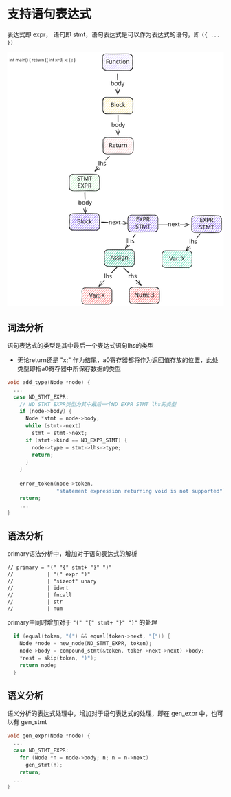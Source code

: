 # 支持语句表达式

表达式即 expr， 语句即 stmt，语句表达式是可以作为表达式的语句，即 `({ ... })`

![addr](./images/stmt_expr.svg)

## 词法分析

语句表达式的类型是其中最后一个表达式语句lhs的类型
- 无论return还是 "x;" 作为结尾，a0寄存器都将作为返回值存放的位置，此处类型即指a0寄存器中所保存数据的类型

```c
void add_type(Node *node) {
  ...
  case ND_STMT_EXPR:
    // ND_STMT_EXPR类型为其中最后一个ND_EXPR_STMT lhs的类型
    if (node->body) {
      Node *stmt = node->body;
      while (stmt->next)
        stmt = stmt->next;
      if (stmt->kind == ND_EXPR_STMT) {
        node->type = stmt->lhs->type;
        return;
      }
    }

    error_token(node->token,
                "statement expression returning void is not supported");
    return;
    ...
}
```

## 语法分析

primary语法分析中，增加对于语句表达式的解析

```
// primary = "(" "{" stmt+ "}" ")"
//           | "(" expr ")"
//           | "sizeof" unary
//           | ident
//           | fncall
//           | str
//           | num
```
primary中同时增加对于 `"(" "{" stmt+ "}" ")"` 的处理

```c
  if (equal(token, "(") && equal(token->next, "{")) {
    Node *node = new_node(ND_STMT_EXPR, token);
    node->body = compound_stmt(&token, token->next->next)->body;
    *rest = skip(token, ")");
    return node;
  }

```

## 语义分析

语义分析的表达式处理中，增加对于语句表达式的处理，即在 gen_expr 中，也可以有 gen_stmt

```c
void gen_expr(Node *node) {
  ...
  case ND_STMT_EXPR:
    for (Node *n = node->body; n; n = n->next)
      gen_stmt(n);
    return;
  ...
}
```